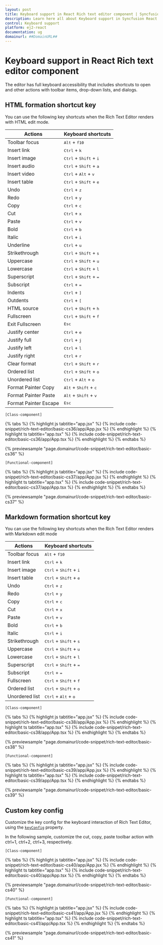 ```yaml
---
layout: post
title: Keyboard support in React Rich text editor component | Syncfusion
description: Learn here all about Keyboard support in Syncfusion React Rich text editor component of Syncfusion Essential JS 2 and more.
control: Keyboard support 
platform: ej2-react
documentation: ug
domainurl: ##DomainURL##
---
```


# Keyboard support in React Rich text editor component

The editor has full keyboard accessibility that includes shortcuts to open and other actions with toolbar items, drop-down lists, and dialogs.

## HTML formation shortcut key

You can use the following key shortcuts when the Rich Text Editor renders with HTML edit mode.

| Actions | Keyboard shortcuts |
|----------------|---------|
| Toolbar focus | <kbd>Alt</kbd> + <kbd>f10</kbd> |
| Insert link | <kbd>Ctrl</kbd> + <kbd>k</kbd> |
| Insert image | <kbd>Ctrl</kbd> + <kbd>Shift</kbd> + <kbd>i</kbd> |
| Insert audio | <kbd>Ctrl</kbd> + <kbd>Shift</kbd> + <kbd>a</kbd> |
| Insert video | <kbd>Ctrl</kbd> + <kbd>Alt</kbd> + <kbd>v</kbd> |
| Insert table | <kbd>Ctrl</kbd> + <kbd>Shift</kbd> + <kbd>e</kbd> |
| Undo | <kbd>Ctrl</kbd> + <kbd>z</kbd> |
| Redo | <kbd>Ctrl</kbd> + <kbd>y</kbd> |
| Copy | <kbd>Ctrl</kbd> + <kbd>c</kbd> |
| Cut | <kbd>Ctrl</kbd> + <kbd>x</kbd> |
| Paste| <kbd>Ctrl</kbd> + <kbd>v</kbd> |
| Bold| <kbd>Ctrl</kbd> + <kbd>b</kbd> |
| Italic| <kbd>Ctrl</kbd> + <kbd>i</kbd> |
| Underline| <kbd>Ctrl</kbd> + <kbd>u</kbd> |
| Strikethrough| <kbd>Ctrl</kbd> + <kbd>Shift</kbd> + <kbd>s</kbd> |
| Uppercase| <kbd>Ctrl</kbd> + <kbd>Shift</kbd> + <kbd>u</kbd> |
| Lowercase| <kbd>Ctrl</kbd> + <kbd>Shift</kbd> + <kbd>l</kbd> |
| Superscript| <kbd>Ctrl</kbd> + <kbd>Shift</kbd> + <kbd>=</kbd> |
| Subscript| <kbd>Ctrl</kbd> + <kbd>=</kbd> |
| Indents| <kbd>Ctrl</kbd> + <kbd>]</kbd> |
| Outdents| <kbd>Ctrl</kbd> + <kbd>[</kbd> |
| HTML source | <kbd>Ctrl</kbd> + <kbd>Shift</kbd> + <kbd>h</kbd> |
| Fullscreen| <kbd>Ctrl</kbd> + <kbd>Shift</kbd> + <kbd>f</kbd> |
| Exit Fullscreen| <kbd>Esc</kbd> |
| Justify center| <kbd>Ctrl</kbd> + <kbd>e</kbd> |
| Justify full | <kbd>Ctrl</kbd> + <kbd>j</kbd> |
| Justify left | <kbd>Ctrl</kbd> + <kbd>l</kbd> |
| Justify right | <kbd>Ctrl</kbd> + <kbd>r</kbd> |
| Clear format | <kbd>Ctrl</kbd> + <kbd>Shift</kbd> + <kbd>r</kbd> |
| Ordered list | <kbd>Ctrl</kbd> + <kbd>Shift</kbd> + <kbd>o</kbd> |
| Unordered list | <kbd>Ctrl</kbd> + <kbd>Alt</kbd> + <kbd>o</kbd> |
| Format Painter Copy| <kbd>Alt</kbd> + <kbd>Shift</kbd> + <kbd>c</kbd> |
| Format Painter Paste| <kbd>Alt</kbd> + <kbd>Shift</kbd> + <kbd>v</kbd> |
| Format Painter Escape | <kbd>Esc</kbd> |

`[Class-component]`

{% tabs %}
{% highlight js tabtitle="app.jsx" %}
{% include code-snippet/rich-text-editor/basic-cs36/app/App.jsx %}
{% endhighlight %}
{% highlight ts tabtitle="app.tsx" %}
{% include code-snippet/rich-text-editor/basic-cs36/app/App.tsx %}
{% endhighlight %}
{% endtabs %}

 {% previewsample "page.domainurl/code-snippet/rich-text-editor/basic-cs36" %}

`[Functional-component]`

{% tabs %}
{% highlight js tabtitle="app.jsx" %}
{% include code-snippet/rich-text-editor/basic-cs37/app/App.jsx %}
{% endhighlight %}
{% highlight ts tabtitle="app.tsx" %}
{% include code-snippet/rich-text-editor/basic-cs37/app/App.tsx %}
{% endhighlight %}
{% endtabs %}

 {% previewsample "page.domainurl/code-snippet/rich-text-editor/basic-cs37" %}

## Markdown formation shortcut key

You can use the following key shortcuts when the Rich Text Editor renders with Markdown edit mode

| Actions | Keyboard shortcuts |
|----------------|---------|
| Toolbar focus| <kbd>Alt</kbd> + <kbd>f10</kbd> |
| Insert link| <kbd>Ctrl</kbd> + <kbd>k</kbd> |
| Insert image| <kbd>Ctrl</kbd> + <kbd>Shift</kbd> + <kbd>i</kbd> |
| Insert table| <kbd>Ctrl</kbd> + <kbd>Shift</kbd> + <kbd>e</kbd> |
| Undo| <kbd>Ctrl</kbd> + <kbd>z</kbd> |
| Redo| <kbd>Ctrl</kbd> + <kbd>y</kbd> |
| Copy| <kbd>Ctrl</kbd> + <kbd>c</kbd> |
| Cut| <kbd>Ctrl</kbd> + <kbd>x</kbd> |
| Paste| <kbd>Ctrl</kbd> + <kbd>v</kbd> |
| Bold| <kbd>Ctrl</kbd> + <kbd>b</kbd> |
| Italic| <kbd>Ctrl</kbd> + <kbd>i</kbd> |
| Strikethrough| <kbd>Ctrl</kbd> + <kbd>Shift</kbd> + <kbd>s</kbd> |
| Uppercase| <kbd>Ctrl</kbd> + <kbd>Shift</kbd> + <kbd>u</kbd> |
| Lowercase| <kbd>Ctrl</kbd> + <kbd>Shift</kbd> + <kbd>l</kbd> |
| Superscript| <kbd>Ctrl</kbd> + <kbd>Shift</kbd> + <kbd>=</kbd> |
| Subscript| <kbd>Ctrl</kbd> + <kbd>=</kbd> |
| Fullscreen| <kbd>Ctrl</kbd> + <kbd>Shift</kbd> + <kbd>f</kbd> |
| Ordered list| <kbd>Ctrl</kbd> + <kbd>Shift</kbd> + <kbd>o</kbd> |
| Unordered list| <kbd>Ctrl</kbd> + <kbd>Alt</kbd> + <kbd>o</kbd> |

`[Class-component]`

{% tabs %}
{% highlight js tabtitle="app.jsx" %}
{% include code-snippet/rich-text-editor/basic-cs38/app/App.jsx %}
{% endhighlight %}
{% highlight ts tabtitle="app.tsx" %}
{% include code-snippet/rich-text-editor/basic-cs38/app/App.tsx %}
{% endhighlight %}
{% endtabs %}

 {% previewsample "page.domainurl/code-snippet/rich-text-editor/basic-cs38" %}

`[Functional-component]`

{% tabs %}
{% highlight js tabtitle="app.jsx" %}
{% include code-snippet/rich-text-editor/basic-cs39/app/App.jsx %}
{% endhighlight %}
{% highlight ts tabtitle="app.tsx" %}
{% include code-snippet/rich-text-editor/basic-cs39/app/App.tsx %}
{% endhighlight %}
{% endtabs %}

 {% previewsample "page.domainurl/code-snippet/rich-text-editor/basic-cs39" %}

## Custom key config

Customize the key config for the keyboard interaction of Rich Text Editor, using the [`keyConfig`](https://ej2.syncfusion.com/react/documentation/api/rich-text-editor/#keyconfig) property.

In the following sample, customize the cut, copy, paste toolbar action with ctrl+1, ctrl+2, ctrl+3, respectively.

`[Class-component]`

{% tabs %}
{% highlight js tabtitle="app.jsx" %}
{% include code-snippet/rich-text-editor/basic-cs40/app/App.jsx %}
{% endhighlight %}
{% highlight ts tabtitle="app.tsx" %}
{% include code-snippet/rich-text-editor/basic-cs40/app/App.tsx %}
{% endhighlight %}
{% endtabs %}

 {% previewsample "page.domainurl/code-snippet/rich-text-editor/basic-cs40" %}

`[Functional-component]`

{% tabs %}
{% highlight js tabtitle="app.jsx" %}
{% include code-snippet/rich-text-editor/basic-cs41/app/App.jsx %}
{% endhighlight %}
{% highlight ts tabtitle="app.tsx" %}
{% include code-snippet/rich-text-editor/basic-cs41/app/App.tsx %}
{% endhighlight %}
{% endtabs %}

 {% previewsample "page.domainurl/code-snippet/rich-text-editor/basic-cs41" %}
